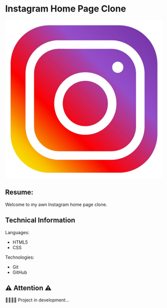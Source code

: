 # Instagram Home Page Clone

<div>
<img src="./img/favicon-instagram.png" alt="Instagram logo">
</div>

## Resume:
Welcome to my awn Instagram home page clone.

## Technical Information
Languages:

* HTML5
* CSS

Technologies:

* Git
* GitHub

## ⚠️ Attention ⚠️ 
👷🏻‍♂️🚧 Project in development...



